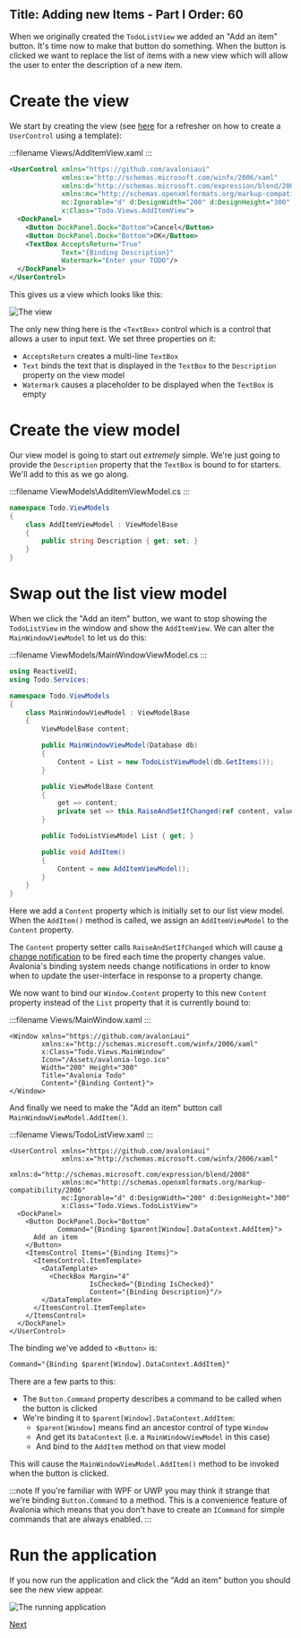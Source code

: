 Title: Adding new Items - Part I
Order: 60
---

When we originally created the `TodoListView` we added an "Add an item" button. It's time now to
make that button do something. When the button is clicked we want to replace the list of items with
a new view which will allow the user to enter the description of a new item.

# Create the view

We start by creating the view
(see [here](/docs/tutorial/creating-a-view#create-the-usercontrol)
for a refresher on how to create a `UserControl` using a template):

:::filename
Views/AddItemView.xaml
:::
```xml
<UserControl xmlns="https://github.com/avaloniaui"
             xmlns:x="http://schemas.microsoft.com/winfx/2006/xaml"
             xmlns:d="http://schemas.microsoft.com/expression/blend/2008"
             xmlns:mc="http://schemas.openxmlformats.org/markup-compatibility/2006"
             mc:Ignorable="d" d:DesignWidth="200" d:DesignHeight="300"
             x:Class="Todo.Views.AddItemView">
  <DockPanel>
    <Button DockPanel.Dock="Bottom">Cancel</Button>
    <Button DockPanel.Dock="Bottom">OK</Button>
    <TextBox AcceptsReturn="True"
             Text="{Binding Description}"
             Watermark="Enter your TODO"/>
  </DockPanel>
</UserControl>
```

This gives us a view which looks like this:

![The view](images/adding-new-items-view.png)

The only new thing here is the `<TextBox>` control which is a control that allows a user to input
text. We set three properties on it:

- `AcceptsReturn` creates a multi-line `TextBox`
- `Text` binds the text that is displayed in the `TextBox` to the `Description` property on the
  view model
- `Watermark` causes a placeholder to be displayed when the `TextBox` is empty

# Create the view model

Our view model is going to start out _extremely_ simple. We're just going to provide the
`Description` property that the `TextBox` is bound to for starters. We'll add to this as we go
along.

:::filename
ViewModels\AddItemViewModel.cs
:::
```csharp
namespace Todo.ViewModels
{
    class AddItemViewModel : ViewModelBase
    {
        public string Description { get; set; }
    }
}
```

# Swap out the list view model

When we click the "Add an item" button, we want to stop showing the `TodoListView` in the window
and show the `AddItemView`. We can alter the `MainWindowViewModel` to let us do this:

:::filename
ViewModels/MainWindowViewModel.cs
:::
```csharp
using ReactiveUI;
using Todo.Services;

namespace Todo.ViewModels
{
    class MainWindowViewModel : ViewModelBase
    {
        ViewModelBase content;

        public MainWindowViewModel(Database db)
        {
            Content = List = new TodoListViewModel(db.GetItems());
        }

        public ViewModelBase Content
        {
            get => content;
            private set => this.RaiseAndSetIfChanged(ref content, value);
        }

        public TodoListViewModel List { get; }

        public void AddItem()
        {
            Content = new AddItemViewModel();
        }
    }
}

```

Here we add a `Content` property which is initially set to our list view model. When the `AddItem()`
method is called, we assign an `AddItemViewModel` to the `Content` property.

The `Content` property setter calls `RaiseAndSetIfChanged` which will cause 
[a change notification](/docs/binding/change-notifications) to be fired each time the property
changes value. Avalonia's binding system needs change notifications in order to know when to update
the user-interface in response to a property change.

We now want to bind our `Window.Content` property to this new `Content` property instead of the
`List` property that it is currently bound to:

:::filename
Views/MainWindow.xaml
:::
```xml{7}
<Window xmlns="https://github.com/avaloniaui"
        xmlns:x="http://schemas.microsoft.com/winfx/2006/xaml"
        x:Class="Todo.Views.MainWindow"
        Icon="/Assets/avalonia-logo.ico"
        Width="200" Height="300"
        Title="Avalonia Todo"
        Content="{Binding Content}">
</Window>
```

And finally we need to make the "Add an item" button call `MainWindowViewModel.AddItem()`.

:::filename
Views/TodoListView.xaml
:::
```xml{9}
<UserControl xmlns="https://github.com/avaloniaui"
             xmlns:x="http://schemas.microsoft.com/winfx/2006/xaml"
             xmlns:d="http://schemas.microsoft.com/expression/blend/2008"
             xmlns:mc="http://schemas.openxmlformats.org/markup-compatibility/2006"
             mc:Ignorable="d" d:DesignWidth="200" d:DesignHeight="300"
             x:Class="Todo.Views.TodoListView">
  <DockPanel>
    <Button DockPanel.Dock="Bottom"
            Command="{Binding $parent[Window].DataContext.AddItem}">
      Add an item
    </Button>
    <ItemsControl Items="{Binding Items}">
      <ItemsControl.ItemTemplate>
        <DataTemplate>
          <CheckBox Margin="4"
                    IsChecked="{Binding IsChecked}"
                    Content="{Binding Description}"/>
        </DataTemplate>
      </ItemsControl.ItemTemplate>
    </ItemsControl>
  </DockPanel>
</UserControl>
```

The binding we've added to `<Button>` is:

```xml
Command="{Binding $parent[Window].DataContext.AddItem}"
```

There are a few parts to this:

- The `Button.Command` property describes a command to be called when the button is clicked
- We're binding it to `$parent[Window].DataContext.AddItem`:
  - `$parent[Window]` means find an ancestor control of type `Window`
  - And get its `DataContext` (i.e. a `MainWindowViewModel` in this case)
  - And bind to the `AddItem` method on that view model

This will cause the `MainWindowViewModel.AddItem()` method to be invoked when the button is 
clicked.

:::note
If you're familiar with WPF or UWP you may think it strange that we're binding `Button.Command` to
a method. This is a convenience feature of Avalonia which means that you don't have to create an
`ICommand` for simple commands that are always enabled.
:::

# Run the application

If you now run the application and click the "Add an item" button you should see the new view appear.

![The running application](images/adding-new-item-run.gif)

<a class="btn btn-primary" role="button" href="adding-new-items-2">
    Next
</a>
